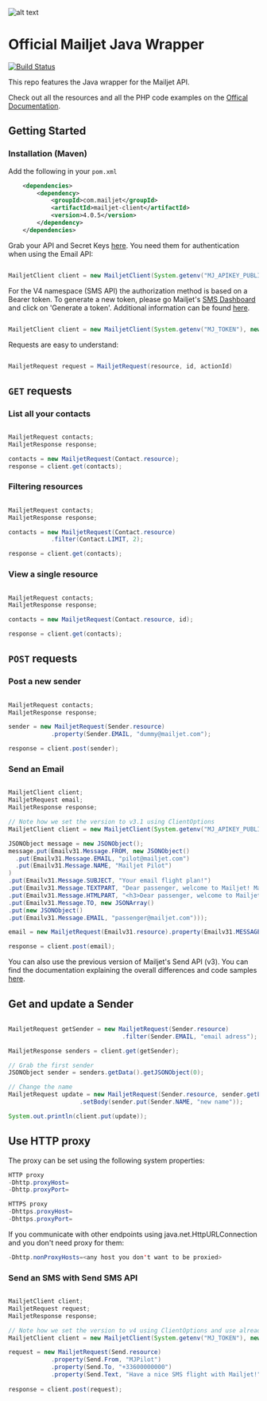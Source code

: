 
[api_credential]: https://app.mailjet.com/account/api_keys
[doc]: http://dev.mailjet.com/guides/?java#
[smsDashboard]:https://app.mailjet.com/sms?_ga=2.81581655.1972348350.1522654521-1279766791.1506937572
[smsInfo]:https://app.mailjet.com/docs/transactional-sms?_ga=2.183303910.1972348350.1522654521-1279766791.1506937572#trans-sms-token

![alt text](https://www.mailjet.com/images/email/transac/logo_header.png "Mailjet")

# Official Mailjet Java Wrapper


[![Build Status](https://travis-ci.org/mailjet/mailjet-apiv3-java.svg?branch=master)](https://travis-ci.org/mailjet/mailjet-apiv3-java)


This repo features the Java wrapper for the Mailjet API. 

Check out all the resources and all the PHP code examples on the [Offical Documentation][doc].

## Getting Started

### Installation (Maven)

Add the following in your `pom.xml`

``` xml
    <dependencies>
        <dependency>
            <groupId>com.mailjet</groupId>
            <artifactId>mailjet-client</artifactId>
            <version>4.0.5</version>
        </dependency>
    </dependencies>
```

Grab your API and Secret Keys [here][api_credential]. You need them for authentication when using the Email API:

``` java

MailjetClient client = new MailjetClient(System.getenv("MJ_APIKEY_PUBLIC"), System.getenv("MJ_APIKEY_PRIVATE"));

```

For the V4 namespace (SMS API) the authorization method is based on a Bearer token. To generate a new token, please go Mailjet's [SMS Dashboard][smsDashboard] and click on 'Generate a token'. Additional information can be found [here][smsInfo].

``` java

MailjetClient client = new MailjetClient(System.getenv("MJ_TOKEN"), new ClientOptions("v4"));

```

Requests are easy to understand:
``` java

MailjetRequest request = MailjetRequest(resource, id, actionId)

```

## `GET` requests

### List all your contacts
``` java

MailjetRequest contacts;
MailjetResponse response;

contacts = new MailjetRequest(Contact.resource);
response = client.get(contacts);

```

### Filtering resources
``` java

MailjetRequest contacts;
MailjetResponse response;

contacts = new MailjetRequest(Contact.resource)
            .filter(Contact.LIMIT, 2);

response = client.get(contacts);

```

### View a single resource
``` java

MailjetRequest contacts;
MailjetResponse response;

contacts = new MailjetRequest(Contact.resource, id);

response = client.get(contacts);

```

## `POST` requests

### Post a new sender
``` java

MailjetRequest contacts;
MailjetResponse response;

sender = new MailjetRequest(Sender.resource)
            .property(Sender.EMAIL, "dummy@mailjet.com");

response = client.post(sender);

```

### Send an Email
``` java

MailjetClient client;
MailjetRequest email;
MailjetResponse response;

// Note how we set the version to v3.1 using ClientOptions
MailjetClient client = new MailjetClient(System.getenv("MJ_APIKEY_PUBLIC"), System.getenv("MJ_APIKEY_PRIVATE"), new ClientOptions("v3.1"));

JSONObject message = new JSONObject();
message.put(Emailv31.Message.FROM, new JSONObject()
  .put(Emailv31.Message.EMAIL, "pilot@mailjet.com")
  .put(Emailv31.Message.NAME, "Mailjet Pilot")
)
.put(Emailv31.Message.SUBJECT, "Your email flight plan!")
.put(Emailv31.Message.TEXTPART, "Dear passenger, welcome to Mailjet! May the delivery force be with you!")
.put(Emailv31.Message.HTMLPART, "<h3>Dear passenger, welcome to Mailjet</h3><br/>May the delivery force be with you!")
.put(Emailv31.Message.TO, new JSONArray()
.put(new JSONObject()
.put(Emailv31.Message.EMAIL, "passenger@mailjet.com")));

email = new MailjetRequest(Emailv31.resource).property(Emailv31.MESSAGES, (new JSONArray()).put(message));

response = client.post(email);

```

You can also use the previous version of Mailjet's Send API (v3). You can find the documentation explaining the overall differences and code samples [here](https://dev.mailjet.com/guides/?java#send-api-v3).

## Get and update a Sender
``` java

MailjetRequest getSender = new MailjetRequest(Sender.resource)
                                .filter(Sender.EMAIL, "email adress");

MailjetResponse senders = client.get(getSender);

// Grab the first sender
JSONObject sender = senders.getData().getJSONObject(0);

// Change the name
MailjetRequest update = new MailjetRequest(Sender.resource, sender.getLong("ID"))
                    .setBody(sender.put(Sender.NAME, "new name"));

System.out.println(client.put(update));

```
## Use HTTP proxy
The proxy can be set using the following system properties:

``` java
HTTP proxy
-Dhttp.proxyHost=
-Dhttp.proxyPort=

HTTPS proxy
-Dhttps.proxyHost=
-Dhttps.proxyPort=
```
If you communicate with other endpoints using java.net.HttpURLConnection and you don't need proxy for them:
``` java
-Dhttp.nonProxyHosts=<any host you don't want to be proxied>
```
### Send an SMS with Send SMS API 
``` java

MailjetClient client;
MailjetRequest request;
MailjetResponse response;

// Note how we set the version to v4 using ClientOptions and use already generated token
MailjetClient client = new MailjetClient(System.getenv("MJ_TOKEN"), new ClientOptions("v4"));

request = new MailjetRequest(Send.resource)
			.property(Send.From, "MJPilot")
        	.property(Send.To, "+33600000000")
			.property(Send.Text, "Have a nice SMS flight with Mailjet!");
		
response = client.post(request);

```

